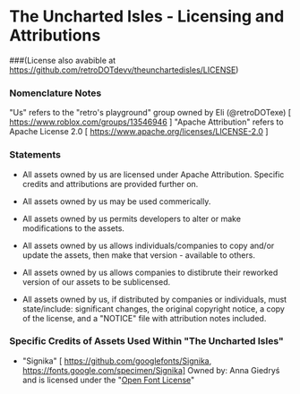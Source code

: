 
# The Uncharted Isles - Licensing and Attributions
###(License also avabible at https://github.com/retroDOTdevv/theunchartedisles/LICENSE)

### Nomenclature Notes

"Us" refers to the "retro's playground" group owned by Eli (@retroDOTexe) [ https://www.roblox.com/groups/13546946 ]
"Apache Attribution" refers to Apache License 2.0 [ https://www.apache.org/licenses/LICENSE-2.0 ]

### Statements

- All assets owned by us are licensed under Apache Attribution. Specific credits and attributions are provided further on.

- All assets owned by us may be used commerically.
- All assets owned by us permits developers to alter or make modifications to the assets.
- All assets owned by us allows individuals/companies to copy and/or update the assets, then make that version  - available to others.
- All assets owned by us allows companies to distibrute their reworked version of our assets to be sublicensed.

- All assets owned by us, if distributed by companies or individuals, must state/include: significant changes, the original copyright notice, a copy of the license, and a "NOTICE" file with attribution notes included.
### Specific Credits of Assets Used Within "The Uncharted Isles"

 - "Signika" [ https://github.com/googlefonts/Signika, https://fonts.google.com/specimen/Signika] 
Owned by: Anna Giedryś and is licensed under the "[Open Font License](https://scripts.sil.org/cms/scripts/page.php?site_id=nrsi&id=OFL)"
